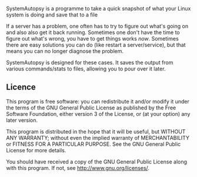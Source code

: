 SystemAutopsy is a programme to take a quick snapshot of what your Linux system
is doing and save that to a file

If a server has a problem, one often has to try to figure out what's going on
and also also get it back running. Sometimes one don't have the time to figure
out what's wrong, you have to get things works *now*. Sometimes there are easy
solutions you can do (like restart a server/service), but that means you can no
longer diagnose the problem.

SystemAutopsy is designed for these cases. It saves the output from various
commands/stats to files, allowing you to pour over it later.

Licence
-------

 This program is free software: you can redistribute it and/or modify
it under the terms of the GNU General Public License as published by
the Free Software Foundation, either version 3 of the License, or
(at your option) any later version.

This program is distributed in the hope that it will be useful,
but WITHOUT ANY WARRANTY; without even the implied warranty of
MERCHANTABILITY or FITNESS FOR A PARTICULAR PURPOSE.  See the
GNU General Public License for more details.

You should have received a copy of the GNU General Public License
along with this program.  If not, see <http://www.gnu.org/licenses/>.

